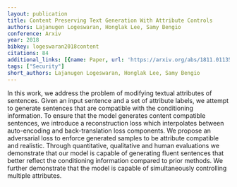 ```yaml
---
layout: publication
title: Content Preserving Text Generation With Attribute Controls
authors: Lajanugen Logeswaran, Honglak Lee, Samy Bengio
conference: Arxiv
year: 2018
bibkey: logeswaran2018content
citations: 84
additional_links: [{name: Paper, url: 'https://arxiv.org/abs/1811.01135'}]
tags: ["Security"]
short_authors: Lajanugen Logeswaran, Honglak Lee, Samy Bengio
---
```

In this work, we address the problem of modifying textual attributes of
sentences. Given an input sentence and a set of attribute labels, we attempt to
generate sentences that are compatible with the conditioning information. To
ensure that the model generates content compatible sentences, we introduce a
reconstruction loss which interpolates between auto-encoding and
back-translation loss components. We propose an adversarial loss to enforce
generated samples to be attribute compatible and realistic. Through
quantitative, qualitative and human evaluations we demonstrate that our model
is capable of generating fluent sentences that better reflect the conditioning
information compared to prior methods. We further demonstrate that the model is
capable of simultaneously controlling multiple attributes.
